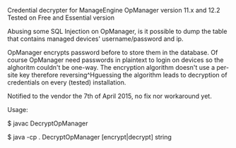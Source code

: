Credential decrypter for ManageEngine OpManager version 11.x and 12.2
Tested on Free and Essential version

Abusing some SQL Injection on OpManager, is it possible to dump the
table that contains managed devices' username/password and ip.

OpManager encrypts password before to store them in the database. Of
course OpManager need passwords in plaintext to login on devices
so the alghoritm couldn't be one-way.
The encryption algorithm doesn't use a per-site key therefore
reversing^Hguessing the algorithm leads to decryption of credentials
on every (tested) installation.

Notified to the vendor the 7th of April 2015, no fix nor workaround yet.

Usage:

$ javac DecryptOpManager

$ java -cp . DecryptOpManager [encrypt|decrypt] string
